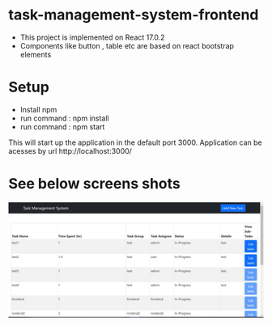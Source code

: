 # task-management-system-frontend

- This project is implemented on React	17.0.2
- Components like button , table etc are based on react bootstrap elements

 # Setup 
 
 - Install npm 
 - run command : npm install
 - run command : npm start
 
This will start up the application in the default port 3000. 
Application can be acesses by url http://localhost:3000/

# See below screens shots

![alt text](https://github.com/vishnubabu077/task-management-system-frontend/blob/main/homepage.jpg)
